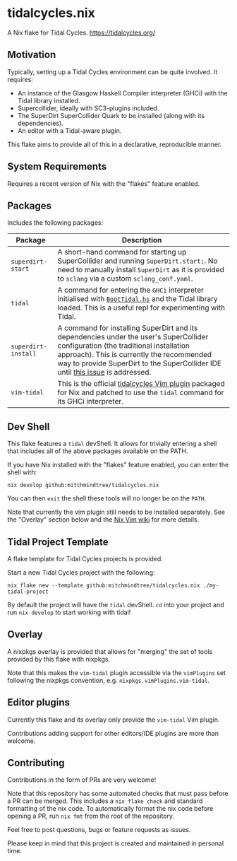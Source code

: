 # tidalcycles.nix

A Nix flake for Tidal Cycles. https://tidalcycles.org/

## Motivation

Typically, setting up a Tidal Cycles environment can be quite involved. It
requires:

- An instance of the Glasgow Haskell Compiler interpreter (GHCi) with the Tidal
  library installed.
- Supercollider, ideally with SC3-plugins included.
- The SuperDirt SuperCollider Quark to be installed (along with its
  dependencies).
- An editor with a Tidal-aware plugin.

This flake aims to provide all of this in a declarative, reproducible manner.

## System Requirements

Requires a recent version of Nix with the "flakes" feature enabled.

## Packages

Includes the following packages:

| Package | Description |
| --- | --- |
| `superdirt-start` | A short-hand command for starting up SuperCollider and running `SuperDirt.start;`. No need to manually install `SuperDirt` as it is provided to `sclang` via a custom `sclang_conf.yaml`. |
| `tidal` | A command for entering the `GHCi` interpreter initialised with [`BootTidal.hs`](https://github.com/tidalcycles/Tidal/blob/main/BootTidal.hs) and the Tidal library loaded. This is a useful repl for experimenting with Tidal. |
| `superdirt-install` | A command for installing SuperDirt and its dependencies under the user's SuperCollider configuration (the traditional installation approach). This is currently the recommended way to provide SuperDirt to the SuperCollider IDE until [this issue](https://github.com/mitchmindtree/tidalcycles.nix/issues/3) is addressed. |
| `vim-tidal` | This is the official [tidalcycles Vim plugin](https://github.com/tidalcycles/vim-tidal) packaged for Nix and patched to use the `tidal` command for its GHCi interpreter. |

## Dev Shell

This flake features a `tidal` devShell. It allows for trivially entering a shell
that includes all of the above packages available on the PATH.

If you have Nix installed with the "flakes" feature enabled, you can enter the
shell with:

```
nix develop github:mitchmindtree/tidalcycles.nix
```

You can then `exit` the shell these tools will no longer be on the `PATH`.

Note that currently the vim plugin still needs to be installed separately. See
the "Overlay" section below and the [Nix Vim wiki](https://nixos.wiki/wiki/Vim)
for more details.

## Tidal Project Template

A flake template for Tidal Cycles projects is provided.

Start a new Tidal Cycles project with the following:

```
nix flake new --template github:mitchmindtree/tidalcycles.nix ./my-tidal-project
```

By default the project will have the `tidal` devShell. `cd` into your project
and run `nix develop` to start working with tidal!

## Overlay

A nixpkgs overlay is provided that allows for "merging" the set of tools
provided by this flake with nixpkgs.

Note that this makes the `vim-tidal` plugin accessible via the `vimPlugins` set
following the nixpkgs convention, e.g. `nixpkgs.vimPlugins.vim-tidal`.

## Editor plugins

Currently this flake and its overlay only provide the `vim-tidal` Vim plugin.

Contributions adding support for other editors/IDE plugins are more than
welcome.

## Contributing

Contributions in the form of PRs are very welcome!

Note that this repository has some automated checks that must pass before a PR
can be merged. This includes a `nix flake check` and standard formatting of the
nix code. To automatically format the nix code before opening a PR, run `nix
fmt` from the root of the repository.

Feel free to post questions, bugs or feature requests as issues.

Please keep in mind that this project is created and maintained in personal
time.

